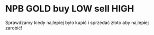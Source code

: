 # NPB GOLD buy LOW sell HIGH

Sprawdzamy kiedy najlepiej było kupić i sprzedać złoto aby najlepiej zarobić! 
